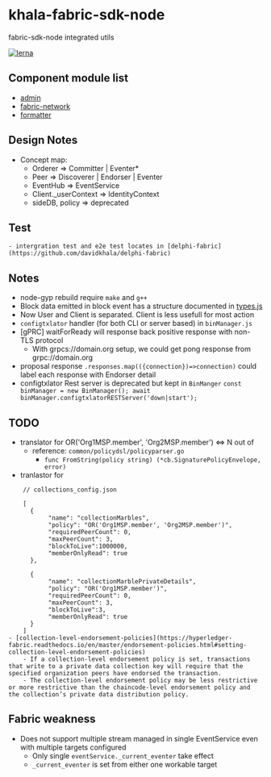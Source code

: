 # khala-fabric-sdk-node
fabric-sdk-node integrated utils

[![lerna](https://img.shields.io/badge/maintained%20with-lerna-cc00ff.svg)](https://lerna.js.org/)

Component module list
---
- [admin](./admin)
- [fabric-network](./fabric-network)
- [formatter](./formatter)

## Design Notes
- Concept map:
    - Orderer => Committer | Eventer*
    - Peer => Discoverer | Endorser | Eventer
    - EventHub => EventService
    - Client._userContext => IdentityContext
    - sideDB, policy => deprecated
    
## Test
    - intergration test and e2e test locates in [delphi-fabric](https://github.com/davidkhala/delphi-fabric)
## Notes
- node-gyp rebuild require `make` and `g++` 
- Block data emitted in block event has a structure documented in [types.js](./formatter/types.js)
- Now User and Client is separated. Client is less usefull for most action
- `configtxlator` handler (for both CLI or server based) in `binManager.js`
- [gPRC] waitForReady will response back positive response with non-TLS protocol
    - With grpcs://domain.org setup, we could get pong response from grpc://domain.org
- proposal response `.responses.map(({connection})=>connection)` could label each response with Endorser detail
- configtxlator Rest server is deprecated but kept in `BinManger` 
      ```
        const binManager = new BinManager();
        await binManager.configtxlatorRESTServer('down|start');
      ```    
## TODO
- translator for OR('Org1MSP.member', 'Org2MSP.member') <=> N out of
    - reference: `common/policydsl/policyparser.go`
        - `func FromString(policy string) (*cb.SignaturePolicyEnvelope, error)`
- tranlastor for 
```
    // collections_config.json
    
    [
      {
           "name": "collectionMarbles",
           "policy": "OR('Org1MSP.member', 'Org2MSP.member')",
           "requiredPeerCount": 0,
           "maxPeerCount": 3,
           "blockToLive":1000000,
           "memberOnlyRead": true
      },
    
      {
           "name": "collectionMarblePrivateDetails",
           "policy": "OR('Org1MSP.member')",
           "requiredPeerCount": 0,
           "maxPeerCount": 3,
           "blockToLive":3,
           "memberOnlyRead": true
      }
    ]
- [collection-level-endorsement-policies](https://hyperledger-fabric.readthedocs.io/en/master/endorsement-policies.html#setting-collection-level-endorsement-policies)
    - If a collection-level endorsement policy is set, transactions that write to a private data collection key will require that the specified organization peers have endorsed the transaction.
    - The collection-level endorsement policy may be less restrictive or more restrictive than the chaincode-level endorsement policy and the collection’s private data distribution policy. 
```

## Fabric weakness
- Does not support multiple stream managed in single EventService even with multiple targets configured
    - Only single `eventService._current_eventer` take effect
    - `_current_eventer` is set from either one workable target
